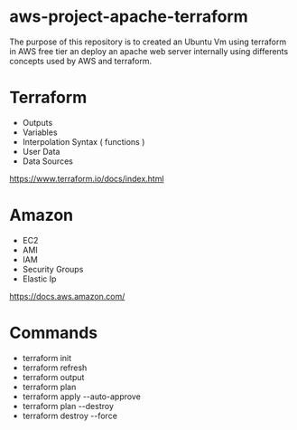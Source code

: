 # aws-project-apache-terraform
The purpose of this repository is to created an Ubuntu Vm using terraform in AWS free tier an deploy an apache web server internally using differents concepts used by AWS and terraform.

# Terraform
- Outputs
- Variables
- Interpolation Syntax ( functions )
- User Data
- Data Sources

https://www.terraform.io/docs/index.html

# Amazon

- EC2
- AMI
- IAM
- Security Groups
- Elastic Ip

https://docs.aws.amazon.com/

# Commands
 - terraform init 
 - terraform refresh
 - terraform output 
 - terraform plan
 - terraform apply --auto-approve
 - terraform plan --destroy
 - terraform destroy --force
